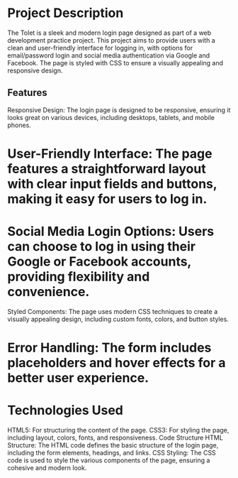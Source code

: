 # Project Description

The Tolet is a sleek and modern login page designed as part of a web development practice project. This project aims to provide users with a clean and user-friendly interface for logging in, with options for email/password login and social media authentication via Google and Facebook. The page is styled with CSS to ensure a visually appealing and responsive design.

## Features
Responsive Design: The login page is designed to be responsive, ensuring it looks great on various devices, including desktops, tablets, and mobile phones.
# User-Friendly Interface: The page features a straightforward layout with clear input fields and buttons, making it easy for users to log in.
# Social Media Login Options: Users can choose to log in using their Google or Facebook accounts, providing flexibility and convenience.
Styled Components: The page uses modern CSS techniques to create a visually appealing design, including custom fonts, colors, and button styles.
# Error Handling: The form includes placeholders and hover effects for a better user experience.
# Technologies Used
HTML5: For structuring the content of the page.
CSS3: For styling the page, including layout, colors, fonts, and responsiveness.
Code Structure
HTML Structure: The HTML code defines the basic structure of the login page, including the form elements, headings, and links.
CSS Styling: The CSS code is used to style the various components of the page, ensuring a cohesive and modern look.
